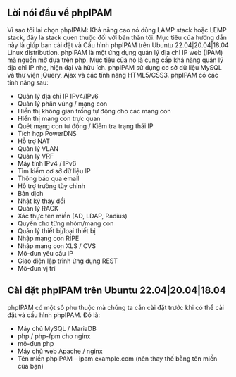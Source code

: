 ## Lời nói đầu về phpIPAM
  Vì sao tôi lại chọn phpIPAM: Khả năng cao nó dùng LAMP stack hoặc LEMP stack, đây là stack quen thuộc đối với bản thân tôi.
  Mục tiêu của hướng dẫn này là giúp bạn cài đặt và Cấu hình phpIPAM trên Ubuntu 22.04|20.04|18.04 Linux distribution.
  phpIPAM là một ứng dụng quản lý địa chỉ IP web (IPAM) mã nguồn mở dựa trên php. Mục tiêu của nó là cung cấp khả năng quản lý địa chỉ IP nhẹ, hiện đại và hữu ích. phpIPAM sử dụng cơ sở dữ liệu MySQL và thư viện jQuery, Ajax và các tính năng HTML5/CSS3.
  phpIPAM có các tính năng sau:
  + Quản lý địa chỉ IP IPv4/IPv6
  + Quản lý phân vùng / mạng con
  + Hiển thị không gian trống tự động cho các mạng con
  + Hiển thị mạng con trực quan
  + Quét mạng con tự động / Kiểm tra trạng thái IP
  + Tích hợp PowerDNS
  + Hỗ trợ NAT
  + Quản lý VLAN
  + Quản lý VRF
  + Máy tính IPv4 / IPv6
  + Tìm kiếm cơ sở dữ liệu IP
  + Thông báo qua email
  + Hỗ trợ trường tùy chỉnh
  + Bản dịch
  + Nhật ký thay đổi
  + Quản lý RACK
  + Xác thực tên miền (AD, LDAP, Radius)
  + Quyền cho từng nhóm/mạng con
  + Quản lý thiết bị/loại thiết bị
  + Nhập mạng con RIPE
  + Nhập mạng con XLS / CVS
  + Mô-đun yêu cầu IP
  + Giao diện lập trình ứng dụng REST
  + Mô-đun vị trí
## Cài đặt phpIPAM trên Ubuntu 22.04|20.04|18.04
  phpIPAM có một số phụ thuộc mà chúng ta cần cài đặt trước khi có thể cài đặt và cấu hình phpIPAM. Đó là:
  + Máy chủ MySQL / MariaDB
  + php / php-fpm cho nginx
  + mô-đun php
  + Máy chủ web Apache / nginx
  + Tên miền phpIPAM –  ipam.example.com  (nên thay thế bằng tên miền của bạn)